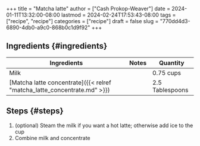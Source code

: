 +++
title = "Matcha latte"
author = ["Cash Prokop-Weaver"]
date = 2024-01-11T13:32:00-08:00
lastmod = 2024-02-24T17:53:43-08:00
tags = ["recipe", "recipe"]
categories = ["recipe"]
draft = false
slug = "770dd4d3-6890-4db0-a9c0-868b0c1d9f92"
+++

## Ingredients {#ingredients}

<div class="ingredients">

| Ingredients                                                              | Notes | Quantity        |
|--------------------------------------------------------------------------|-------|-----------------|
| Milk                                                                     |       | 0.75 cups       |
| [Matcha latte concentrate]({{< relref "matcha_latte_concentrate.md" >}}) |       | 2.5 Tablespoons |

</div>


## Steps {#steps}

1.  (optional) Steam the milk if you want a hot latte; otherwise add ice to the cup
2.  Combine milk and concentrate
